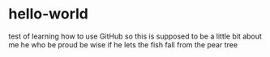 # hello-world
test of learning how to use GitHub
so this is supposed to be a little bit about me
he who be proud be wise if he lets the fish fall from the pear tree
